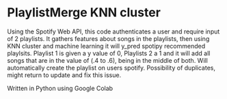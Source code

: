 # PlaylistMerge KNN cluster

Using the Spotify Web API, this code authenticates a user and require input of 2 playlists. It gathers features about songs in the playlists, then using 
KNN cluster and machine learning it will y_pred spotipy recommended playlsits. Playlist 1 is given a y value of 0, Playlists 2 a 1 and it will add all
songs that are in the value of (.4 to .6), being in the middle of both. Will automatically create the playlist on users spotify. Possibility of duplicates, 
might return to update and fix this issue.

Written in Python using Google Colab
